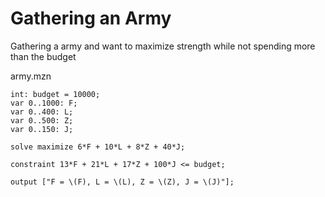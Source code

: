 # Gathering an Army
Gathering a army and want to maximize strength while not spending more than the budget

army.mzn
```
int: budget = 10000;
var 0..1000: F;
var 0..400: L;
var 0..500: Z;
var 0..150: J;

solve maximize 6*F + 10*L + 8*Z + 40*J;

constraint 13*F + 21*L + 17*Z + 100*J <= budget;

output ["F = \(F), L = \(L), Z = \(Z), J = \(J)"];
```
